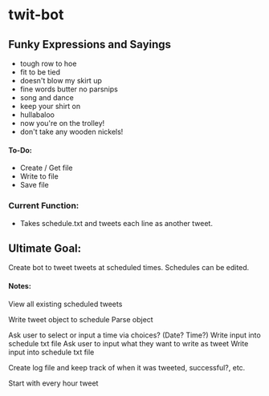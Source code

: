 # twit-bot

## Funky Expressions and Sayings
- tough row to hoe
- fit to be tied
- doesn't blow my skirt up
- fine words butter no parsnips
- song and dance
- keep your shirt on
- hullabaloo
- now you're on the trolley!
- don't take any wooden nickels!



#### To-Do:
- Create / Get file
- Write to file
- Save file

### Current Function: 
- Takes schedule.txt and tweets each line as another tweet.


## Ultimate Goal:
Create bot to tweet tweets at scheduled times. Schedules can be edited.


#### Notes:
View all existing scheduled tweets

Write tweet object to schedule
Parse object

Ask user to select or input a time via choices? (Date? Time?)
Write input into schedule txt file
Ask user to input what they want to write as tweet
Write input into schedule txt file

Create log file and keep track of when it was tweeted, successful?, etc.

Start with every hour tweet
